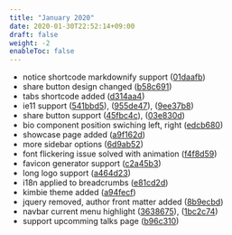 ```yaml
---
title: "January 2020"
date: 2020-01-30T22:52:14+09:00
draft: false
weight: -2
enableToc: false
---
```


* notice shortcode markdownify support ([01daafb](https://github.com/zzossig/hugo-theme-zzo/commit/01daafb))
* share button design changed ([b58c691](https://github.com/zzossig/hugo-theme-zzo/commit/b58c691))
* tabs shortcode added ([d314aa4](https://github.com/zzossig/hugo-theme-zzo/commit/d314aa4))
* ie11 support ([541bbd5](https://github.com/zzossig/hugo-theme-zzo/commit/541bbd5)), ([955de47](https://github.com/zzossig/hugo-theme-zzo/commit/955de47)), ([9ee37b8](https://github.com/zzossig/hugo-theme-zzo/commit/9ee37b8))
* share button support ([45fbc4c](https://github.com/zzossig/hugo-theme-zzo/commit/45fbc4c)), ([03e830d](https://github.com/zzossig/hugo-theme-zzo/commit/03e830d))
* bio component position swiching left, right ([edcb680](https://github.com/zzossig/hugo-theme-zzo/commit/edcb680))
* showcase page added ([a9f162d](https://github.com/zzossig/hugo-theme-zzo/commit/a9f162d))
* more sidebar options ([6d9ab52](https://github.com/zzossig/hugo-theme-zzo/commit/6d9ab52))
* font flickering issue solved with animation ([f4f8d59](https://github.com/zzossig/hugo-theme-zzo/commit/f4f8d59))
* favicon generator support ([c2a45b3](https://github.com/zzossig/hugo-theme-zzo/commit/c2a45b3))
* long logo support ([a464d23](https://github.com/zzossig/hugo-theme-zzo/commit/a464d23))
* i18n applied to breadcrumbs ([e81cd2d](https://github.com/zzossig/hugo-theme-zzo/commit/e81cd2d))
* kimbie theme added ([a94fecf](https://github.com/zzossig/hugo-theme-zzo/commit/a94fecf))
* jquery removed, author front matter added ([8b9ecbd](https://github.com/zzossig/hugo-theme-zzo/commit/8b9ecbd))
* navbar current menu highlight ([3638675](https://github.com/zzossig/hugo-theme-zzo/commit/3638675)), ([1bc2c74](https://github.com/zzossig/hugo-theme-zzo/commit/1bc2c74))
* support upcomming talks page ([b96c310](https://github.com/zzossig/hugo-theme-zzo/commit/b96c310))